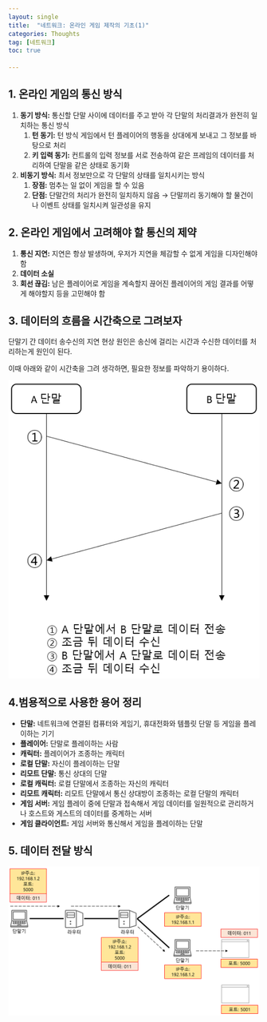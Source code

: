 ```yaml
---
layout: single
title:  "네트워크: 온라인 게임 제작의 기초(1)"
categories: Thoughts
tag: [네트워크]
toc: true 

---
```


## 1. 온라인 게임의 통신 방식

1. **동기 방식:** 통신할 단말 사이에 데이터를 주고 받아 각 단말의 처리결과가 완전히 일치하는 통신 방식
   1. **턴 동기:** 턴 방식 게임에서 턴 플레이어의 행동을 상대에게 보내고 그 정보를 바탕으로 처리
   2. **키 입력 동기:** 컨트롤의 입력 정보를 서로 전송하여 같은 프레임의 데이터를 처리하여 단말을 같은 상태로 동기화
2. **비동기 방식:** 최서 정보만으로 각 단말의 상태를 일치시키는 방식
   1. **장점:** 멈추는 일 없이 게임을 할 수 있음
   2. **단점:** 단말간의 처리가 완전히 일치하지 않음 → 단말끼리 동기해야 할 물건이나 이벤트 상태를 일치시켜 일관성을 유지





## 2. 온라인 게임에서 고려해야 할 통신의 제약

1. **통신 지연:** 지연은 항상 발생하며, 우저가 지연을 체감할 수 없게 게임을 디자인해야 함
2. **데이터 소실**
3. **회선 끊김:** 남은 플레이어로 게임을 계속할지 끊어진 플레이어의 게임 결과를 어떻게 해야할지 등을 고민해야 함





## 3. 데이터의 흐름을 시간축으로 그려보자

단말기 간 데이터 송수신의 지연 현상 원인은 송신에 걸리는 시간과 수신한 데이터를 처리하는게 원인이 된다.

이때 아래와 같이 시간축을 그려 생각하면, 필요한 정보를 파악하기 용이하다.

![image-20220717162114804](/assets/img/image-20220717162114804.png)





## 4.범용적으로 사용한 용어 정리

- **단말:** 네트워크에 연결된 컴퓨터와 게임기, 휴대전화와 템플릿 단말 등 게임을 플레이하는 기기
- **플레이어:** 단말로 플레이하는 사람
- **캐릭터:** 플레이어가 조종하는 캐릭터
- **로컬 단말:** 자신이 플레이하는 단말
- **리모트 단말:** 통신 상대의 단말
- **로컬 캐릭터:** 로컬 단말에서 조종하는 자신의 캐릭터
- **리모트 캐릭터:** 리모트 단말에서 통신 상대방이 조종하는 로컬 단말의 캐릭터
- **게임 서버:** 게임 플레이 중에 단말과 접속해서 게임 데이터를 일원적으로 관리하거나 호스트와 게스트의 데이터를 중계하는 서버
- **게임 클라이언트:** 게임 서버와 통신해서 게임을 플레이하는 단말





## 5. 데이터 전달 방식

![image-20220717164322448](/assets/img/image-20220717164322448.png)













